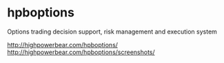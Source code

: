 # hpboptions
Options trading decision support, risk management and execution system

http://highpowerbear.com/hpboptions/<br />
http://highpowerbear.com/hpboptions/screenshots/
